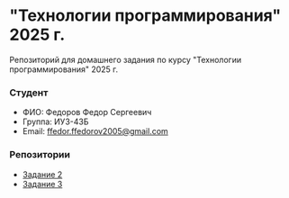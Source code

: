 # "Технологии программирования" 2025 г.
Репозиторий для домашнего задания по курсу "Технологии программирования" 2025 г.

### Студент
- ФИО: Федоров Федор Сергеевич
- Группа: ИУ3-43Б
- Email: ffedor.ffedorov2005@gmail.com

### Репозитории
- [Задание 2](https://github.com/1ffedor/IU3_lab1)
- [Задание 3](https://github.com/1ffedor/java-bmstu-lab-1)